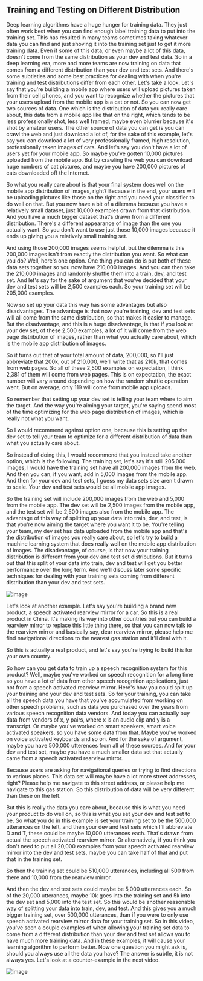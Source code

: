 ## Training and Testing on Different Distribution

Deep learning algorithms have a huge hunger for training data. They just often work best when you can find enough label training data to put into the training set. This has resulted in many teams sometimes taking whatever data you can find and just shoving it into the training set just to get it more training data. Even if some of this data, or even maybe a lot of this data, doesn't come from the same distribution as your dev and test data. So in a deep learning era, more and more teams are now training on data that comes from a different distribution than your dev and test sets. And there's some subtleties and some best practices for dealing with when you're training and test distributions differ from each other. Let's take a look. Let's say that you're building a mobile app where users will upload pictures taken from their cell phones, and you want to recognize whether the pictures that your users upload from the mobile app is a cat or not. So you can now get two sources of data. One which is the distribution of data you really care about, this data from a mobile app like that on the right, which tends to be less professionally shot, less well framed, maybe even blurrier because it's shot by amateur users. The other source of data you can get is you can crawl the web and just download a lot of, for the sake of this example, let's say you can download a lot of very professionally framed, high resolution, professionally taken images of cats. And let's say you don't have a lot of users yet for your mobile app. So maybe you've gotten 10,000 pictures uploaded from the mobile app. But by crawling the web you can download huge numbers of cat pictures, and maybe you have 200,000 pictures of cats downloaded off the Internet.

So what you really care about is that your final system does well on the mobile app distribution of images, right? Because in the end, your users will be uploading pictures like those on the right and you need your classifier to do well on that. But you now have a bit of a dilemma because you have a relatively small dataset, just 10,000 examples drawn from that distribution. And you have a much bigger dataset that's drawn from a different distribution. There's a different appearance of image than the one you actually want. So you don't want to use just those 10,000 images because it ends up giving you a relatively small training set.

And using those 200,000 images seems helpful, but the dilemma is this 200,000 images isn't from exactly the distribution you want. So what can you do? Well, here's one option. One thing you can do is put both of these data sets together so you now have 210,000 images. And you can then take the 210,000 images and randomly shuffle them into a train, dev, and test set. And let's say for the sake of argument that you've decided that your dev and test sets will be 2,500 examples each. So your training set will be 205,000 examples.

Now so set up your data this way has some advantages but also disadvantages. The advantage is that now you're training, dev and test sets will all come from the same distribution, so that makes it easier to manage. But the disadvantage, and this is a huge disadvantage, is that if you look at your dev set, of these 2,500 examples, a lot of it will come from the web page distribution of images, rather than what you actually care about, which is the mobile app distribution of images.

So it turns out that of your total amount of data, 200,000, so I'll just abbreviate that 200k, out of 210,000, we'll write that as 210k, that comes from web pages. So all of these 2,500 examples on expectation, I think 2,381 of them will come from web pages. This is on expectation, the exact number will vary around depending on how the random shuttle operation went. But on average, only 119 will come from mobile app uploads.

So remember that setting up your dev set is telling your team where to aim the target. And the way you're aiming your target, you're saying spend most of the time optimizing for the web page distribution of images, which is really not what you want.

So I would recommend against option one, because this is setting up the dev set to tell your team to optimize for a different distribution of data than what you actually care about.

So instead of doing this, I would recommend that you instead take another option, which is the following. The training set, let's say it's still 205,000 images, I would have the training set have all 200,000 images from the web. And then you can, if you want, add in 5,000 images from the mobile app. And then for your dev and test sets, I guess my data sets size aren't drawn to scale. Your dev and test sets would be all mobile app images.

So the training set will include 200,000 images from the web and 5,000 from the mobile app. The dev set will be 2,500 images from the mobile app, and the test set will be 2,500 images also from the mobile app. The advantage of this way of splitting up your data into train, dev, and test, is that you're now aiming the target where you want it to be. You're telling your team, my dev set has data uploaded from the mobile app and that's the distribution of images you really care about, so let's try to build a machine learning system that does really well on the mobile app distribution of images. The disadvantage, of course, is that now your training distribution is different from your dev and test set distributions. But it turns out that this split of your data into train, dev and test will get you better performance over the long term. And we'll discuss later some specific techniques for dealing with your training sets coming from different distribution than your dev and test sets.

![image](https://user-images.githubusercontent.com/79896959/115115214-56dea800-9fbd-11eb-8647-e95d5c0ea309.png)

Let's look at another example. Let's say you're building a brand new product, a speech activated rearview mirror for a car. So this is a real product in China. It's making its way into other countries but you can build a rearview mirror to replace this little thing there, so that you can now talk to the rearview mirror and basically say, dear rearview mirror, please help me find navigational directions to the nearest gas station and it'll deal with it.

So this is actually a real product, and let's say you're trying to build this for your own country.

So how can you get data to train up a speech recognition system for this product? Well, maybe you've worked on speech recognition for a long time so you have a lot of data from other speech recognition applications, just not from a speech activated rearview mirror. Here's how you could split up your training and your dev and test sets. So for your training, you can take all the speech data you have that you've accumulated from working on other speech problems, such as data you purchased over the years from various speech recognition data vendors. And today you can actually buy data from vendors of x, y pairs, where x is an audio clip and y is a transcript. Or maybe you've worked on smart speakers, smart voice activated speakers, so you have some data from that. Maybe you've worked on voice activated keyboards and so on. And for the sake of argument, maybe you have 500,000 utterences from all of these sources. And for your dev and test set, maybe you have a much smaller data set that actually came from a speech activated rearview mirror.

Because users are asking for navigational queries or trying to find directions to various places. This data set will maybe have a lot more street addresses, right? Please help me navigate to this street address, or please help me navigate to this gas station. So this distribution of data will be very different than these on the left.

But this is really the data you care about, because this is what you need your product to do well on, so this is what you set your dev and test set to be. So what you do in this example is set your training set to be the 500,000 utterances on the left, and then your dev and test sets which I'll abbreviate D and T, these could be maybe 10,000 utterances each. That's drawn from actual the speech activated rearview mirror. Or alternatively, if you think you don't need to put all 20,000 examples from your speech activated rearview mirror into the dev and test sets, maybe you can take half of that and put that in the training set.

So then the training set could be 510,000 utterances, including all 500 from there and 10,000 from the rearview mirror.

And then the dev and test sets could maybe be 5,000 utterances each. So of the 20,000 utterances, maybe 10k goes into the training set and 5k into the dev set and 5,000 into the test set. So this would be another reasonable way of splitting your data into train, dev, and test. And this gives you a much bigger training set, over 500,000 utterances, than if you were to only use speech activated rearview mirror data for your training set. So in this video, you've seen a couple examples of when allowing your training set data to come from a different distribution than your dev and test set allows you to have much more training data. And in these examples, it will cause your learning algorithm to perform better. Now one question you might ask is, should you always use all the data you have? The answer is subtle, it is not always yes. Let's look at a counter-example in the next video.

![image](https://user-images.githubusercontent.com/79896959/115115325-16cbf500-9fbe-11eb-98ed-36a3f7e153ae.png)
